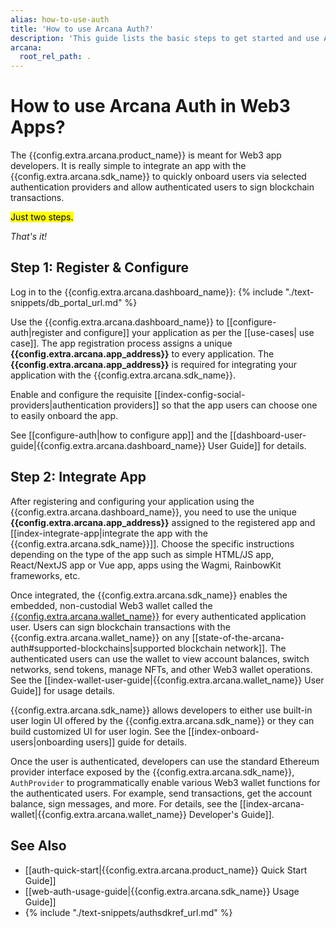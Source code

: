 ```yaml
---
alias: how-to-use-auth
title: 'How to use Arcana Auth?'
description: 'This guide lists the basic steps to get started and use Arcana Auth in a Web3 app.'
arcana:
  root_rel_path: .
---
```


# How to use Arcana Auth in Web3 Apps?

The {{config.extra.arcana.product_name}} is meant for Web3 app developers. It is really simple to integrate an app with the {{config.extra.arcana.sdk_name}} to quickly onboard users via selected authentication providers and allow authenticated users to sign blockchain transactions.

<mark>Just two steps.</mark>

*That's it!*

## Step 1: Register & Configure

Log in to the {{config.extra.arcana.dashboard_name}}: {% include "./text-snippets/db_portal_url.md" %}

Use the {{config.extra.arcana.dashboard_name}} to [[configure-auth|register and configure]] your application as per the [[use-cases| use case]]. The app registration process assigns a unique **{{config.extra.arcana.app_address}}** to every application. The **{{config.extra.arcana.app_address}}** is required for integrating your application with the {{config.extra.arcana.sdk_name}}.

Enable and configure the requisite [[index-config-social-providers|authentication providers]] so that the app users can choose one to easily onboard the app.

See [[configure-auth|how to configure app]] and the [[dashboard-user-guide|{{config.extra.arcana.dashboard_name}} User Guide]] for details.

## Step 2: Integrate App

After registering and configuring your application using the {{config.extra.arcana.dashboard_name}}, you need to use the unique  **{{config.extra.arcana.app_address}}** assigned to the registered app and [[index-integrate-app|integrate the app with the {{config.extra.arcana.sdk_name}}]]. Choose the specific instructions depending on the type of the app such as simple HTML/JS app, React/NextJS app or Vue app, apps using the Wagmi, RainbowKit frameworks, etc.

Once integrated, the {{config.extra.arcana.sdk_name}} enables the embedded, non-custodial Web3 wallet called the [{{config.extra.arcana.wallet_name}}]({{page.meta.arcana.root_rel_path}}/concepts/anwallet/index.md) for every authenticated application user.  Users can sign blockchain transactions with the {{config.extra.arcana.wallet_name}} on any [[state-of-the-arcana-auth#supported-blockchains|supported blockchain network]]. The authenticated users can use the wallet to view account balances, switch networks, send tokens, manage NFTs, and other Web3 wallet operations. See the [[index-wallet-user-guide|{{config.extra.arcana.wallet_name}} User Guide]] for usage details.

{{config.extra.arcana.sdk_name}} allows developers to either use built-in user login UI offered by the {{config.extra.arcana.sdk_name}} or they can build customized UI for user login. See the [[index-onboard-users|onboarding users]] guide for details.

Once the user is authenticated, developers can use the standard Ethereum provider interface exposed by the {{config.extra.arcana.sdk_name}}, `AuthProvider` to programmatically enable various Web3 wallet functions for the authenticated users. For example, send transactions, get the account balance, sign messages, and more. For details, see the [[index-arcana-wallet|{{config.extra.arcana.wallet_name}} Developer's Guide]].

## See Also

* [[auth-quick-start|{{config.extra.arcana.product_name}} Quick Start Guide]] 
* [[web-auth-usage-guide|{{config.extra.arcana.sdk_name}} Usage Guide]]
* {% include "./text-snippets/authsdkref_url.md" %}
